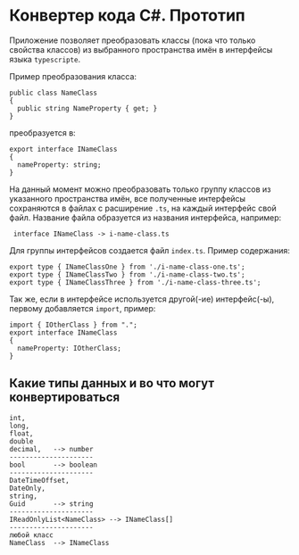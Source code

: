 # Конвертер кода C#. Прототип

Приложение позволяет преобразовать классы (пока что только свойства классов) из выбранного пространства имён в интерфейсы языка ```typescripte```.

Пример преобразования класса:
```
public class NameClass
{
  public string NameProperty { get; }
}
```
преобразуется в:
```
export interface INameClass
{
  nameProperty: string;
}
```
На данный момент можно преобразовать только группу классов из указанного пространства имён, все полученные интерфейсы сохраняются в файлах с расширение ```.ts```, на каждый интерфейс свой файл. Название файла образуется из названия интерфейса, например: 
```
 interface INameClass -> i-name-class.ts
```
Для группы интерфейсов создается файл ```index.ts```.
Пример содержания:
```
export type { INameClassOne } from './i-name-class-one.ts';
export type { INameClassTwo } from './i-name-class-two.ts';
export type { INameClassThree } from './i-name-class-three.ts';
```
Так же, если в интерфейсе используется другой(-ие) интерфейс(-ы), первому добавляется ```import```, пример:
```
import { IOtherClass } from ".";
export interface INameClass
{
  nameProperty: IOtherClass;
}
```

## Какие типы данных и во что могут конвертироваться
```
int,
long,
float,
double
decimal,   --> number
---------------------
bool       --> boolean
---------------------
DateTimeOffset,
DateOnly,
string,
Guid       --> string
---------------------
IReadOnlyList<NameClass> --> INameClass[]
---------------------
любой класс
NameClass  --> INameClass
```
